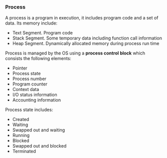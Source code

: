 
### Process 
A process is a program in execution, it includes program code and a set of data. Its memory include:
 * Text Segment. Program code
 * Stack Segment. Some temporary data including function call information
 * Heap Segment. Dynamically allocated memory during process run time 

Process is managed by the OS using a **process control block** which consists the following elements:
 * Pointer
 * Process state
 * Process number
 * Program counter
 * Context data
 * I/O status information
 * Accounting information

Process state includes:
 * Created
 * Waiting
 * Swapped out and waiting
 * Running
 * Blocked
 * Swapped out and blocked
 * Terminated














